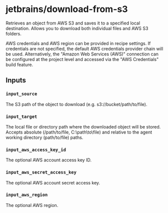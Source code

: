 # jetbrains/download-from-s3

Retrieves an object from AWS S3 and saves it to a specified local destination.
Allows you to download both individual files and AWS S3 folders.

AWS credentials and AWS region can be provided in recipe settings.
If credentials are not specified, the default AWS credentials provider chain will be used.
Alternatively, the "Amazon Web Services (AWS)" connection can be configured at the project level and accessed via the "AWS Credentials" build feature.

## Inputs

### `input_source`
The S3 path of the object to download (e.g. s3://bucket/path/to/file).

### `input_target`
The local file or directory path where the downloaded object will be stored.
Accepts absolute (/path/to/file, C:\path\to\file) and relative to the agent working directory (path/to/file) paths.

### `input_aws_access_key_id`
The optional AWS account access key ID.

### `input_aws_secret_access_key`
The optional AWS account secret access key.

### `input_aws_region`
The optional AWS region.
